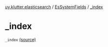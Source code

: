 [uy.klutter.elasticsearch](../index.md) / [EsSystemFields](index.md) / [_index](.)


# _index
`_index` [(source)](https://github.com/kohesive/klutter/blob/master/elasticsearch-jdk7/src/main/kotlin/uy/klutter/elasticsearch/Mappings.kt#L11)


